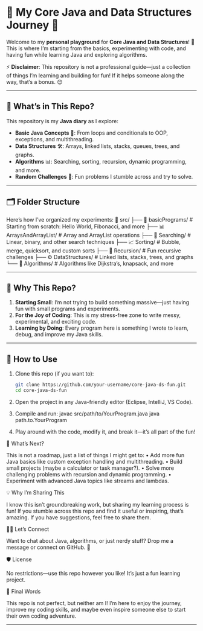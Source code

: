 # 🎉 My Core Java and Data Structures Journey 🚀

Welcome to my **personal playground** for **Core Java and Data Structures**! 🧩 This is where I’m starting from the basics, experimenting with code, and having fun while learning Java and exploring algorithms.

⚡ **Disclaimer**: This repository is not a professional guide—just a collection of things I’m learning and building for fun! If it helps someone along the way, that’s a bonus. 😊

---

## 📖 What’s in This Repo?
This repository is my **Java diary** as I explore:
- **Basic Java Concepts** 📝: From loops and conditionals to OOP, exceptions, and multithreading.
- **Data Structures** 🛠️: Arrays, linked lists, stacks, queues, trees, and graphs.
- **Algorithms** 📊: Searching, sorting, recursion, dynamic programming, and more.
- **Random Challenges** 🎲: Fun problems I stumble across and try to solve.

---

## 🗂️ Folder Structure
Here’s how I’ve organized my experiments:
📂 src/
├── 🧩 basicPrograms/         # Starting from scratch: Hello World, Fibonacci, and more
├── 📊 ArraysAndArrayList/   # Array and ArrayList operations
├── 🌲 Searching/            # Linear, binary, and other search techniques
├── 📈 Sorting/              # Bubble, merge, quicksort, and custom sorts
├── 🎲 Recursion/            # Fun recursive challenges
├── ⚙️ DataStructures/       # Linked lists, stacks, trees, and graphs
└── 🧠 Algorithms/           # Algorithms like Dijkstra’s, knapsack, and more

---

## 🌟 Why This Repo?
1. **Starting Small**: I’m not trying to build something massive—just having fun with small programs and experiments.
2. **For the Joy of Coding**: This is my stress-free zone to write messy, experimental, and exciting code.
3. **Learning by Doing**: Every program here is something I wrote to learn, debug, and improve my Java skills.

---

## 🔧 How to Use
1. Clone this repo (if you want to):
   ```bash
   git clone https://github.com/your-username/core-java-ds-fun.git
   cd core-java-ds-fun

2. Open the project in any Java-friendly editor (Eclipse, IntelliJ, VS Code).

3.	Compile and run:
    javac src/path/to/YourProgram.java
    java path.to.YourProgram

4.	Play around with the code, modify it, and break it—it’s all part of the fun!


🌈 What’s Next?

This is not a roadmap, just a list of things I might get to:
	•	Add more fun Java basics like custom exception handling and multithreading.
	•	Build small projects (maybe a calculator or task manager?).
	•	Solve more challenging problems with recursion and dynamic programming.
	•	Experiment with advanced Java topics like streams and lambdas.

💡 Why I’m Sharing This

I know this isn’t groundbreaking work, but sharing my learning process is fun! If you stumble across this repo and find it useful or inspiring, that’s amazing. If you have suggestions, feel free to share them.

🤹‍♂️ Let’s Connect

Want to chat about Java, algorithms, or just nerdy stuff? Drop me a message or connect on GitHub. 🌟

🛡️ License

No restrictions—use this repo however you like! It’s just a fun learning project.

🎉 Final Words

This repo is not perfect, but neither am I! I’m here to enjoy the journey, improve my coding skills, and maybe even inspire someone else to start their own coding adventure.

---
